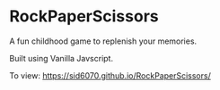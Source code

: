# RockPaperScissors
A fun childhood game to replenish your memories.

Built using Vanilla Javscript.

To view:
https://sid6070.github.io/RockPaperScissors/
